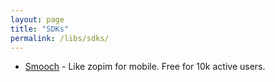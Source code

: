 ```yaml
---
layout: page
title: "SDKs"
permalink: /libs/sdks/
---
```


- [Smooch](https://smooch.io/) - Like zopim for mobile. Free for 10k active users.
